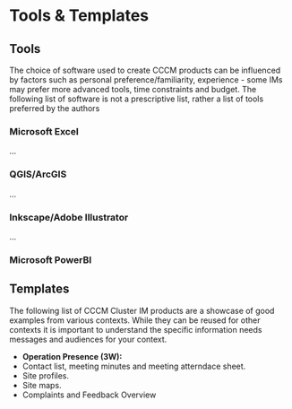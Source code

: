 # Tools & Templates

## Tools
The choice of software used to create CCCM products can be influenced by factors such as personal preference/familiarity, experience - some IMs may prefer more advanced tools, time constraints and budget. The following list of software is not a prescriptive list, rather a list of tools preferred by the authors 

### Microsoft Excel
...

### QGIS/ArcGIS
...

### Inkscape/Adobe Illustrator
...

### Microsoft PowerBI

## Templates
The following list of CCCM Cluster IM products are a showcase of good examples from various contexts. While they can be reused for other contexts it is important to understand the specific information needs messages and audiences for your context.

- **Operation Presence (3W):**
- Contact list, meeting minutes and meeting atterndace sheet.
- Site profiles.
- Site maps.
- Complaints and Feedback Overview
